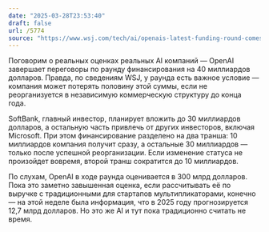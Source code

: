 ```yaml
---
date: "2025-03-28T23:53:40"
draft: false
url: /5774
source: "https://www.wsj.com/tech/ai/openais-latest-funding-round-comes-with-a-20-billion-catch-1e47d27d"
---
```


Поговорим о реальных оценках реальных AI компаний — OpenAI завершает переговоры по раунду финансирования на 40 миллиардов долларов. Правда, по сведениям WSJ, у раунда есть важное условие — компания может потерять половину этой суммы, если не реорганизуется в независимую коммерческую структуру до конца года.

SoftBank, главный инвестор, планирует вложить до 30 миллиардов долларов, а остальную часть привлечь от других инвесторов, включая Microsoft. При этом финансирование разделено на два транша: 10 миллиардов компания получит сразу, а остальные 30 миллиардов — только после успешной реорганизации. Если изменение статуса не произойдет вовремя, второй транш сократится до 10 миллиардов.

По слухам, OpenAI в ходе раунда оценивается в 300 млрд долларов. Пока это заметно завышенная оценка, если рассчитывать её по выручке с традиционными для стартапов мультипликаторами, конечно — на этой неделе была информация, что в 2025 году прогнозируется 12,7 млрд долларов. Но это же AI и тут пока традиционно считать не время.